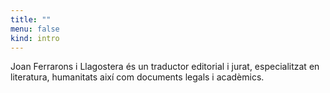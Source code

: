 ```yaml
---
title: ""
menu: false
kind: intro
---
```

Joan Ferrarons i Llagostera és un traductor editorial i jurat, especialitzat en literatura, humanitats així com documents legals i acadèmics.
